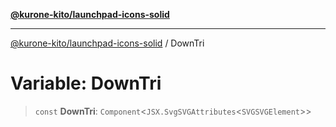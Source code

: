 [**@kurone-kito/launchpad-icons-solid**](../README.md)

***

[@kurone-kito/launchpad-icons-solid](../globals.md) / DownTri

# Variable: DownTri

> `const` **DownTri**: `Component`\<`JSX.SvgSVGAttributes`\<`SVGSVGElement`\>\>
